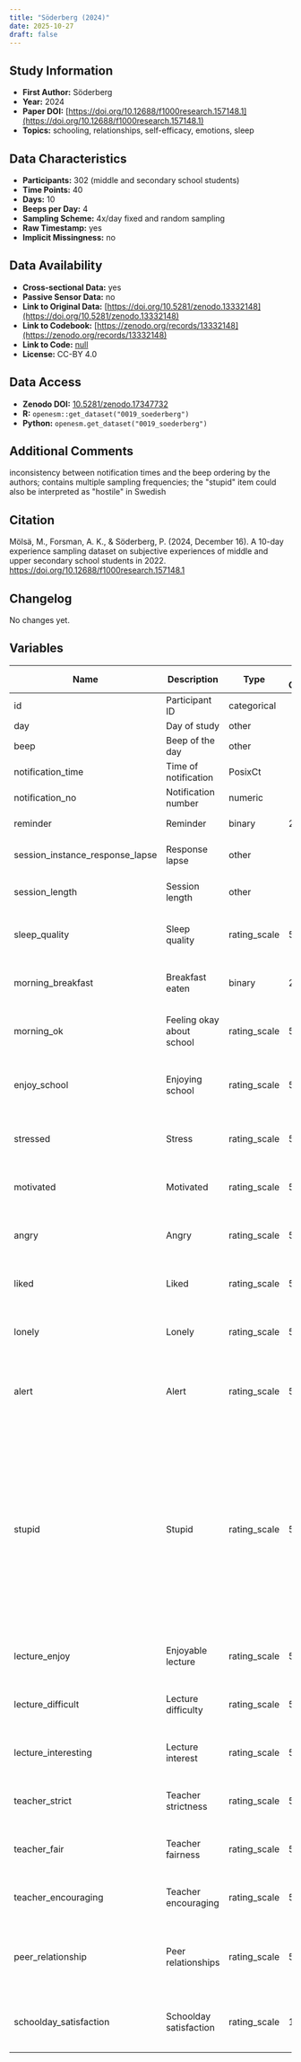 ```yaml
---
title: "Söderberg (2024)"
date: 2025-10-27
draft: false
---
```



## Study Information

- **First Author:** Söderberg
- **Year:** 2024
- **Paper DOI:** [https://doi.org/10.12688/f1000research.157148.1](https://doi.org/10.12688/f1000research.157148.1)
- **Topics:** schooling, relationships, self-efficacy, emotions, sleep

## Data Characteristics

- **Participants:** 302 (middle and secondary school students)
- **Time Points:** 40
- **Days:** 10
- **Beeps per Day:** 4
- **Sampling Scheme:** 4x/day fixed and random sampling
- **Raw Timestamp:** yes
- **Implicit Missingness:** no

## Data Availability

- **Cross-sectional Data:** yes
- **Passive Sensor Data:** no
- **Link to Original Data:** [https://doi.org/10.5281/zenodo.13332148](https://doi.org/10.5281/zenodo.13332148)
- **Link to Codebook:** [https://zenodo.org/records/13332148](https://zenodo.org/records/13332148)
- **Link to Code:** [null](null)
- **License:** CC-BY 4.0

## Data Access

- **Zenodo DOI:** [10.5281/zenodo.17347732](https://doi.org/10.5281/zenodo.17347732)
- **R:** `openesm::get_dataset("0019_soederberg")`
- **Python:** `openesm.get_dataset("0019_soederberg")`

## Additional Comments

inconsistency between notification times and the beep ordering by the authors; contains multiple sampling frequencies; the "stupid" item could also be interpreted as "hostile" in Swedish


## Citation

Mölsä, M., Forsman, A. K., & Söderberg, P. (2024, December 16). A 10-day experience sampling dataset on subjective experiences of middle and upper secondary school students in 2022. https://doi.org/10.12688/f1000research.157148.1




## Changelog

No changes yet.

## Variables

| Name | Description | Type | Answer Categories | Details | Labels | Transformation | Source | Assessment Type | Construct | Comments |
|------|-------------|------|------------------|---------|--------|----------------|--------|----------------|----------|----------|
| id | Participant ID | categorical |  |  |  |  |  |  |  |  |
| day | Day of study | other |  |  |  |  |  |  |  |  |
| beep | Beep of the day | other |  |  |  |  |  |  |  |  |
| notification_time | Time of notification | PosixCt |  |  |  |  |  |  |  |  |
| notification_no | Notification number | numeric |  |  |  |  |  |  |  |  |
| reminder | Reminder | binary | 2 |  | 0 = no<br>1 = yes |  |  |  |  |  |
| session_instance_response_lapse | Response lapse | other |  | Response lapse in minutes:second |  |  |  |  |  |  |
| session_length | Session length | other |  | Session length in minutes:seconds |  |  |  |  |  |  |
| sleep_quality | Sleep quality | rating_scale | 5 | Good morning. Did you sleep well last night? | 1 = Not at all<br>5 = Yes, absolutely |  |  | Daily | sleep quality, sleep |  |
| morning_breakfast | Breakfast eaten | binary | 2 | Have you eaten (or will you eat) breakfast this morning? | 0 = no<br>1 = yes |  |  | Daily | food, activity |  |
| morning_ok | Feeling okay about school | rating_scale | 5 | Do you feel okay about going to school today? | 1 = No, not at all<br>5 = Yes, absolutely |  |  | ESM | school, education |  |
| enjoy_school | Enjoying school | rating_scale | 5 | How do you feel right now?: I enjoy being at school | 1 = No, not at all<br>5 = Yes, absolutely |  |  | ESM | positive affect, affect, school, education |  |
| stressed | Stress | rating_scale | 5 | How do you feel right now?: I feel stressed | 1 = No, not at all<br>5 = Yes, absolutely |  |  | ESM | stress, negative affect, affect |  |
| motivated | Motivated | rating_scale | 5 | How do you feel right now?: I feel motivated | 1 = No, not at all<br>5 = Yes, absolutely |  |  | ESM | motivation |  |
| angry | Angry | rating_scale | 5 | How do you feel right now?: I feel angry | 1 = No, not at all<br>5 = Yes, absolutely |  |  | ESM | anger, negative affect, affect |  |
| liked | Liked | rating_scale | 5 | How do you feel right now?:  I feel liked | 1 = No, not at all<br>5 = Yes, absolutely |  |  | ESM | positive affect, affect |  |
| lonely | Lonely | rating_scale | 5 | How do you feel right now?: I feel lonely | 1 = No, not at all<br>5 = Yes, absolutely |  |  | ESM | loneliness, negative affect, affect |  |
| alert | Alert | rating_scale | 5 | How do you feel right now?: I feel alert | 1 = No, not at all<br>5 = Yes, absolutely |  |  | ESM | alertness, positive affect, affect, etxraversion, big five |  |
| stupid | Stupid | rating_scale | 5 | How do you feel right now?: I feel stupid | 1 = No, not at all<br>5 = Yes, absolutely |  |  | ESM | negative affect, affect | Note: In Swedish, this item was "jag känner mig dum", which could also be interpreted as "hostility". However, it was intended to ask about stupidity |
| lecture_enjoy | Enjoyable lecture | rating_scale | 5 | The most recent lecture: The lesson was enjoyable | 1 = No, not at all<br>5 = Yes, absolutely |  |  | ESM | school, education, activity, context |  |
| lecture_difficult | Lecture difficulty | rating_scale | 5 | The most recent lecture: The content was difficult | 1 = No, not at all<br>5 = Yes, absolutely |  |  | ESM | school, education, activity, context |  |
| lecture_interesting | Lecture interest | rating_scale | 5 | The most recent lecture: The content was interesting | 1 = No, not at all<br>5 = Yes, absolutely |  |  | ESM | school, education, activity, context |  |
| teacher_strict | Teacher strictness | rating_scale | 5 | The most recent lecture: The teacher was strict | 1 = No, not at all<br>5 = Yes, absolutely |  |  | ESM | school, education, activity, context |  |
| teacher_fair | Teacher fairness | rating_scale | 5 | The most recent lecture: The teacher was fair | 1 = No, not at all<br>5 = Yes, absolutely |  |  | ESM | school, education, activity, context |  |
| teacher_encouraging | Teacher encouraging | rating_scale | 5 | The most recent lecture: The teacher was encouraging | 1 = No, not at all<br>5 = Yes, absolutely |  |  | ESM | school, education, activity, context |  |
| peer_relationship | Peer relationships | rating_scale | 5 | Did you have a good time with your classmates during the morning/the afternoon? | 1 = No, not at all<br>5 = Yes, absolutely |  |  | ESM | relationship, social interaction, school |  |
| schoolday_satisfaction | Schoolday satisfaction | rating_scale | 10 | What rating would you give for the overall school day? |  |  |  | Daily | satisfaction, school, education, activity, context |  |
